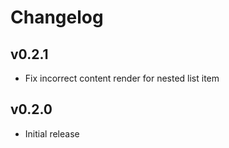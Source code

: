 # Changelog

## v0.2.1

* Fix incorrect content render for nested list item

## v0.2.0

* Initial release